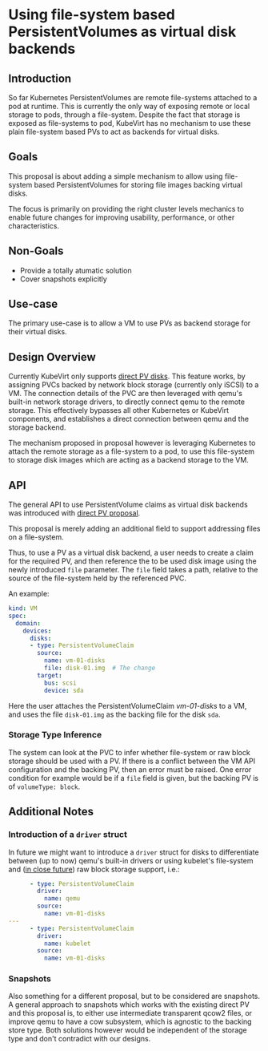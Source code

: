 # Using file-system based PersistentVolumes as virtual disk backends

## Introduction

So far Kubernetes PersistentVolumes are remote file-systems attached to a pod at
runtime. This is currently the only way of exposing remote or local storage to
pods, through a file-system.
Despite the fact that storage is exposed as file-systems to pod, KubeVirt has
no mechanism to use these plain file-system based PVs to act as backends for
virtual disks.


## Goals

This proposal is about adding a simple mechanism to allow using file-system
based PersistentVolumes for storing file images backing virtual disks.

The focus is primarily on providing the right cluster levels mechanics to enable
future changes for improving usability, performance, or other characteristics.

## Non-Goals

- Provide a totally atumatic solution
- Cover snapshots explicitly


## Use-case

The primary use-case is to allow a VM to use PVs as backend storage for their
virtual disks.


## Design Overview

Currently KubeVirt only supports [direct PV disks](direct-pv-disks.md).
This feature works, by assigning PVCs backed by network block storage (currently
only iSCSI) to a VM. The connection details of the PVC are then leveraged with
qemu's built-in network storage drivers, to directly connect qemu to the remote
storage. This effectively bypasses all other Kubernetes or KubeVirt components,
and establishes a direct connection between qemu and the storage backend.

The mechanism proposed in proposal however is leveraging Kubernetes to attach
the remote storage as a file-system to a pod, to use this file-system to storage
disk images which are acting as a backend storage to the VM.


## API

The general API to use PersistentVolume claims as virtual disk backends was
introduced with [direct PV proposal](direct-pv-disks.md).

This proposal is merely adding an additional field to support addressing files
on a file-system.

Thus, to use a PV as a virtual disk backend, a user needs to create a claim for
the required PV, and then reference the to be used disk image using the newly
introduced `file` parameter.
The `file` field takes a path, relative to the source of the file-system held by
the referenced PVC.

An example:

```yaml
kind: VM
spec:
  domain:
    devices:
      disks:
      - type: PersistentVolumeClaim
        source:
          name: vm-01-disks
          file: disk-01.img  # The change
        target:
          bus: scsi
          device: sda
```

Here the user attaches the PersistentVolumeClaim _vm-01-disks_ to a VM, and uses
the file `disk-01.img` as the backing file for the disk `sda`.

### Storage Type Inference

The system can look at the PVC to infer whether file-system or raw block storage
should be used with a PV.
If there is a conflict between the VM API configuration and the backing PV, then
an error must be raised.
One error condition for example would be if a `file` field is given, but the
backing PV is of `volumeType: block`.


## Additional Notes

### Introduction of a `driver` struct

In future we might want to introduce a `driver` struct for disks to
differentiate between (up to now) qemu's built-in drivers or using kubelet's
file-system and ([in close future](https://github.com/kubernetes/community/pull/805))
raw block storage support, i.e.:
```yaml
      - type: PersistentVolumeClaim
        driver:
          name: qemu
        source:
          name: vm-01-disks
---
      - type: PersistentVolumeClaim
        driver:
          name: kubelet
        source:
          name: vm-01-disks
```

### Snapshots

Also something for a different proposal, but to be considered are snapshots.
A general approach to snapshots which works with the existing direct PV and
this proposal is, to either use intermediate transparent qcow2 files, or improve
qemu to have a cow subsystem, which is agnostic to the backing store type.
Both solutions however would be independent of the storage type and don't
contradict with our designs.
